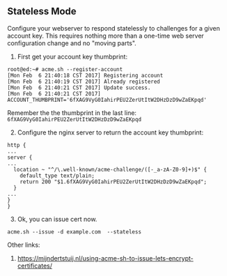 ## Stateless Mode

Configure your webserver to respond statelessly to challenges for a given account key. This requires nothing more than a one-time web server configuration change and no "moving parts".

1. First get your account key thumbprint:

  ```
root@ed:~# acme.sh --register-account
[Mon Feb  6 21:40:18 CST 2017] Registering account
[Mon Feb  6 21:40:19 CST 2017] Already registered
[Mon Feb  6 21:40:21 CST 2017] Update success.
[Mon Feb  6 21:40:21 CST 2017] ACCOUNT_THUMBPRINT='6fXAG9VyG0IahirPEU2ZerUtItW2DHzDzD9wZaEKpqd'
```
Remember the the thumbprint in the last line:
`
6fXAG9VyG0IahirPEU2ZerUtItW2DHzDzD9wZaEKpqd
`

2. Configure the nginx server to return the account key thumbprint:

  ```
http {
...
  server {
...
    location ~ "^/\.well-known/acme-challenge/([-_a-zA-Z0-9]+)$" {
      default_type text/plain;
      return 200 "$1.6fXAG9VyG0IahirPEU2ZerUtItW2DHzDzD9wZaEKpqd";
    }
...
  }
}
```

3. Ok, you can issue cert now.

  ```
acme.sh --issue -d example.com  --stateless
```


Other links:
1. https://mijndertstuij.nl/using-acme-sh-to-issue-lets-encrypt-certificates/

